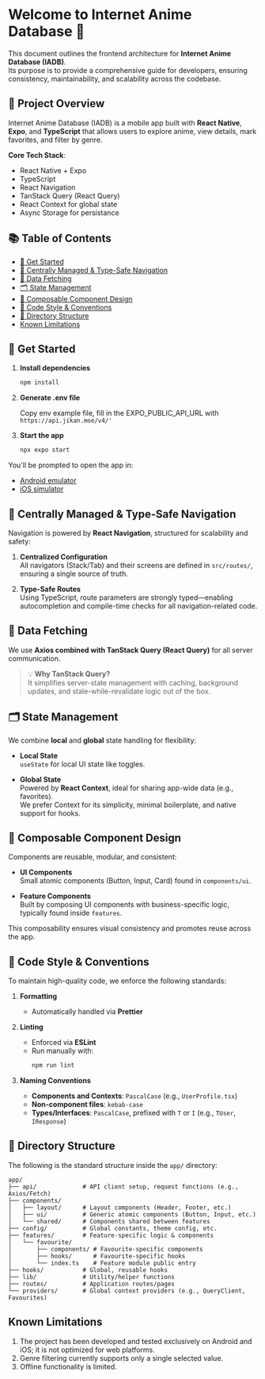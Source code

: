 # Welcome to Internet Anime Database 👋

This document outlines the frontend architecture for **Internet Anime Database (IADB)**.  
Its purpose is to provide a comprehensive guide for developers, ensuring consistency, maintainability, and scalability across the codebase.

## 🧾 Project Overview

Internet Anime Database (IADB) is a mobile app built with **React Native**, **Expo**, and **TypeScript** that allows users to explore anime, view details, mark favorites, and filter by genre.

**Core Tech Stack**:
- React Native + Expo
- TypeScript
- React Navigation
- TanStack Query (React Query)
- React Context for global state
- Async Storage for persistance

## 📚 Table of Contents

- [🚀 Get Started](#-get-started)
- [🧭 Centrally Managed & Type-Safe Navigation](#-centrally-managed--type-safe-navigation)
- [📡 Data Fetching](#-data-fetching)
- [🗂️ State Management](#-state-management)
- [🧩 Composable Component Design](#-composable-component-design)
- [📝 Code Style & Conventions](#-code-style--conventions)
- [📁 Directory Structure](#-directory-structure)
- [Known Limitations](#-known-limitations)


## 🚀 Get Started

1. **Install dependencies**  
   ```bash
   npm install
   ```

2. **Generate .env file**
   
   Copy env example file, fill in the EXPO_PUBLIC_API_URL with ``` https://api.jikan.moe/v4/' ```

2. **Start the app**  
   ```bash
   npx expo start
   ```

You'll be prompted to open the app in:
- [Android emulator](https://docs.expo.dev/workflow/android-studio-emulator/)
- [iOS simulator](https://docs.expo.dev/workflow/ios-simulator/)




## 🧭 Centrally Managed & Type-Safe Navigation

Navigation is powered by **React Navigation**, structured for scalability and safety:

1. **Centralized Configuration**  
   All navigators (Stack/Tab) and their screens are defined in `src/routes/`, ensuring a single source of truth.

2. **Type-Safe Routes**  
   Using TypeScript, route parameters are strongly typed—enabling autocompletion and compile-time checks for all navigation-related code.



## 📡 Data Fetching

We use **Axios combined with TanStack Query (React Query)** for all server communication.

> 💡 **Why TanStack Query?**  
> It simplifies server-state management with caching, background updates, and stale-while-revalidate logic out of the box.



## 🗂️ State Management

We combine **local** and **global** state handling for flexibility:

- **Local State**  
  `useState` for local UI state like toggles.

- **Global State**  
  Powered by **React Context**, ideal for sharing app-wide data (e.g., favorites).  
  We prefer Context for its simplicity, minimal boilerplate, and native support for hooks.



## 🧩 Composable Component Design

Components are reusable, modular, and consistent:

- **UI Components**  
  Small atomic components (Button, Input, Card) found in `components/ui`.

- **Feature Components**  
  Built by composing UI components with business-specific logic, typically found inside `features`.

This composability ensures visual consistency and promotes reuse across the app.



## 📝 Code Style & Conventions

To maintain high-quality code, we enforce the following standards:

1. **Formatting**  
   - Automatically handled via **Prettier**

2. **Linting**  
   - Enforced via **ESLint**  
   - Run manually with:  
     ```bash
     npm run lint
     ```

3. **Naming Conventions**  
   - **Components and Contexts**: `PascalCase` (e.g., `UserProfile.tsx`)  
   - **Non-component files**: `kebab-case` 
   - **Types/Interfaces**: `PascalCase`, prefixed with `T` or `I` (e.g., `TUser`, `IResponse`)


## 📁 Directory Structure

The following is the standard structure inside the `app/` directory:

```
app/
├── api/             # API client setup, request functions (e.g., Axios/Fetch)
├── components/      
│   ├── layout/      # Layout components (Header, Footer, etc.)
│   ├── ui/          # Generic atomic components (Button, Input, etc.)
│   └── shared/      # Components shared between features
├── config/          # Global constants, theme config, etc.
├── features/        # Feature-specific logic & components
│   └── favourite/
│       ├── components/ # Favourite-specific components
│       ├── hooks/      # Favourite-specific hooks
│       └── index.ts    # Feature module public entry
├── hooks/           # Global, reusable hooks
├── lib/             # Utility/helper functions
├── routes/          # Application routes/pages
└── providers/       # Global context providers (e.g., QueryClient, Favourites)
```

## Known Limitations
   
   1. The project has been developed and tested exclusively on Android and iOS; it is not optimized for web platforms.
   2. Genre filtering currently supports only a single selected value.
   3. Offline functionality is limited.

